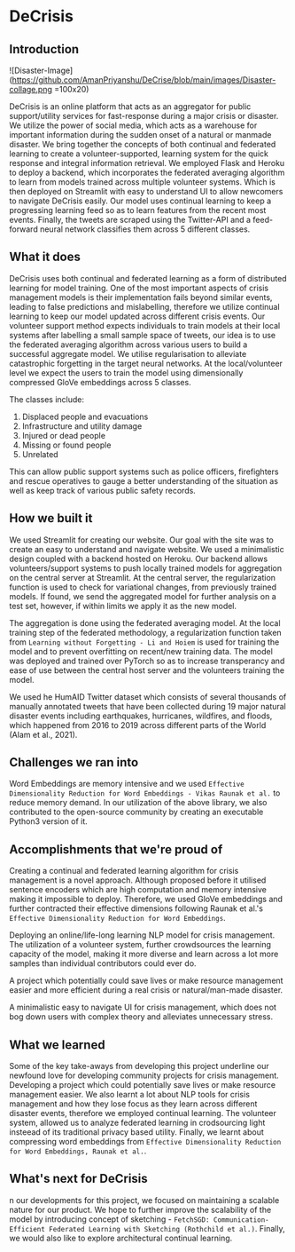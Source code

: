 # DeCrisis
## Introduction

![Disaster-Image](https://github.com/AmanPriyanshu/DeCrise/blob/main/images/Disaster-collage.png =100x20)

DeCrisis is an online platform that acts as an aggregator for public support/utility services for fast-response during a major crisis or disaster. We utilize the power of social media, which acts as a warehouse for important information during the sudden onset of a natural or manmade disaster. We bring together the concepts of both continual and federated learning to create a volunteer-supported, learning system for the quick response and integral information retrieval. We employed Flask and Heroku to deploy a backend, which incorporates the federated averaging algorithm to learn from models trained across multiple volunteer systems. Which is then deployed on Streamlit with easy to understand UI to allow newcomers to navigate DeCrisis easily. Our model uses continual learning to keep a progressing learning feed so as to learn features from the recent most events. Finally, the tweets are scraped using the Twitter-API and a feed-forward neural network classifies them across 5 different classes.

## What it does

DeCrisis uses both continual and federated learning as a form of distributed learning for model training. One of the most important aspects of crisis management models is their implementation fails beyond similar events, leading to false predictions and mislabelling, therefore we utilize continual learning to keep our model updated across different crisis events. Our volunteer support method expects individuals to train models at their local systems after labelling a small sample space of tweets, our idea is to use the federated averaging algorithm across various users to build a successful aggregate model. We utilise regularisation to alleviate catastrophic forgetting in the target neural networks. At the local/volunteer level we expect the users to train the model using dimensionally compressed GloVe embeddings across 5 classes. 

The classes include:
1. Displaced people and evacuations
2. Infrastructure and utility damage
3. Injured or dead people
4. Missing or found people
5. Unrelated

This can allow public support systems such as police officers, firefighters and rescue operatives to gauge a better understanding of the situation as well as keep track of various public safety records.

## How we built it

We used Streamlit for creating our website. Our goal with the site was to create an easy to understand and navigate website. We used a minimalistic design coupled with a backend hosted on Heroku. Our backend allows volunteers/support systems to push locally trained models for aggregation on the central server at Streamlit. At the central server, the regularization function is used to check for variational changes, from previously trained models. If found, we send the aggregated model for further analysis on a test set, however, if within limits we apply it as the new model.

The aggregation is done using the federated averaging model. At the local training step of the federated methodology, a regularization function taken from `Learning without Forgetting - Li and Hoiem` is used for training the model and to prevent overfitting on recent/new training data. The model was deployed and trained over PyTorch so as to increase transperancy and ease of use between the central host server and the volunteers training the model. 

We used he HumAID Twitter dataset which consists of several thousands of manually annotated tweets that have been collected during 19 major natural disaster events including earthquakes, hurricanes, wildfires, and floods, which happened from 2016 to 2019 across different parts of the World (Alam et al., 2021). 

## Challenges we ran into

Word Embeddings are memory intensive and we used `Effective Dimensionality Reduction for Word Embeddings - Vikas Raunak et al.` to reduce memory demand. In our utilization of the above library, we also contributed to the open-source community by creating an executable Python3 version of it.

## Accomplishments that we're proud of

Creating a continual and federated learning algorithm for crisis management is a novel approach. Although proposed before it utilised sentence encoders which are high computation and memory intensive making it impossible to deploy. Therefore, we used GloVe embeddings and further contracted their effective dimensions following Raunak et al.'s `Effective Dimensionality Reduction for Word Embeddings`.

Deploying an online/life-long learning NLP model for crisis management. The utilization of a volunteer system, further crowdsources the learning capacity of the model, making it more diverse and learn across a lot more samples than individual contributors could ever do.

A project which potentially could save lives or make resource management easier and more efficient during a real crisis or natural/man-made disaster.

A minimalistic easy to navigate UI for crisis management, which does not bog down users with complex theory and alleviates unnecessary stress.

## What we learned

Some of the key take-aways from developing this project underline our newfound love for developing community projects for crisis management. Developing a project which could potentially save lives or make resource management easier. We also learnt a lot about NLP tools for crisis management and how they lose focus as they learn across different disaster events, therefore we employed continual learning. The volunteer system, allowed us to analyze federated learning in crodsourcing light insteead of its traditional privacy based utility. Finally, we learnt about compressing word embeddings from `Effective Dimensionality Reduction for Word Embeddings, Raunak et al.`.

## What's next for DeCrisis
n our developments for this project, we focused on maintaining a scalable nature for our product. We hope to further improve the scalability of the model by introducing concept of sketching - `FetchSGD: Communication-Efficient Federated Learning with Sketching (Rothchild et al.)`. Finally, we would also like to explore architectural continual learning.
